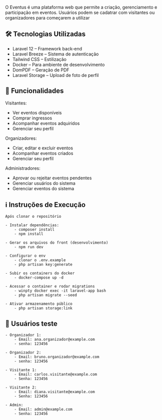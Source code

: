 O Eventus é uma plataforma web que permite a criação, gerenciamento e participação em eventos.
Usuários podem se cadatrar com visitantes ou organizadores para começarem a utilizar

## 🛠️ Tecnologias Utilizadas

  - Laravel 12 – Framework back-end
  - Laravel Breeze – Sistema de autenticação
  - Tailwind CSS – Estilização 
  - Docker – Para ambiente de desenvolvimento 
  - DomPDF – Geração de PDF
  - Laravel Storage – Upload de foto de perfil

## 🎲 Funcionalidades

Visitantes:
  - Ver eventos disponíveis
  - Comprar ingressos
  - Acompanhar eventos adquiridos
  - Gerenciar seu perfil

Organizadores:
  - Criar, editar e excluir eventos
  - Acompanhar eventos criados
  - Gerenciar seu perfil

Administradores:
  - Aprovar ou rejeitar eventos pendentes
  - Gerenciar usuários do sistema
  - Gerenciar eventos do sistema

## ℹ️ Instruções de Execução

    Após clonar o repositório

    - Instalar dependências:
        - composer install
        - npm install 

    - Gerar os arquivos do front (desenvolvimento)
        - npm run dev

    - Configurar o env
        - clonar o .env.example
        - php artisan key:generate

    - Subir os containers do docker
        - docker-compose up -d

    - Acessar o container e rodar migrations
        - winpty docker exec -it laravel-app bash
        - php artisan migrate --seed
    
    - Ativar armazenamento público
        - php artisan storage:link

## 🧪 Usuários teste

    - Organizador 1:
        - Email: ana.organizador@example.com
        - senha: 123456

    - Organizador 2:
        - Email: bruno.organizador@example.com
        - senha: 123456

    - Visitante 1:
        - Email: carlos.visitante@example.com
        - Senha: 123456
    
    - Visitante 2:
        - Email: diana.visitante@example.com
        - Senha: 123456

    - Admin:
        - Email: admin@example.com
        - Senha: 123456












